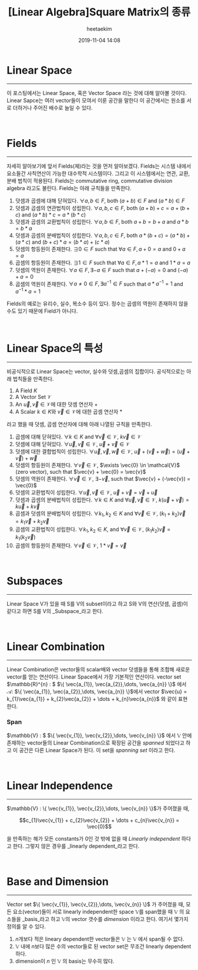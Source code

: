 ﻿---
title: "[Linear Algebra]Square Matrix의 종류"
layout: post
date: 2019-11-04 14:08
image: /assets/images/markdown.jpg
headerImage: false
tag:
- Graphics
- Linear Algebra
- Square Matrix
category: blog
author: heetaekim
description: Square Matrix 종류
---
# Linear Space
----
이 포스팅에서는 Linear Space, 혹은 Vector Space 라는 것에 대해 알아볼 것이다. Linear Sapce는 여러 vector들이 모여서 이룬 공간을 말한다 이 공간에서는  원소를 서로 더하거나 주어진 배수로 늘일 수 있다.

&nbsp;&nbsp;&nbsp;&nbsp;

# Fields
----
자세히 알아보기에 앞서 Fields(체)라는 것을 먼저 알아보겠다. Fields는 시스템 내에서 요소들간 사칙연산이 가능한 대수학적 시스템이다. 그리고 이 시스템에서는 연관, 교환, 분배 법칙이 적용된다. Fields는 commutative ring, commutative division algebra 라고도 불린다. Fields는 아래 규칙들을 만족한다.

1. 덧셈과 곱셈에 대해 닫혀있다. $\forall a,b \in F$, both $(a + b) \in F$ and $(a * b) \in F$
2. 덧셈과 곱셈의 연관법칙이 성립한다. $\forall a,b,c \in F$, both $(a + b) + c = a + (b + c)$ and $(a * b) * c = a * (b * c)$
3. 덧셈과 곱셈의 교환법칙이 성립한다. $\forall a,b \in F$, both $a + b = b + a$ and $a * b = b * a$
4. 덧셈과 곱셈의 분배법칙이 성립한다. $\forall a,b,c \in F$, both $a * (b + c) = (a * b) + (a * c)$ and $(b + c) * a = (b * a) + (c * a)$
5. 덧셈의 항등원이 존재한다. $\exists 0 \in F$ such that $\forall a \in F, a + 0 = a$ and $0 + a = a$
6. 곱셈의 항등원이 존재한다. $\exists 1 \in F$ such that $\forall a \in F, a * 1 = a$ and $1 * a = a$
7. 덧셈의 역원이 존재한다. $\forall a \in F, \exists -a \in F$ such that $a + (-a) = 0$ and $(-a) + a = 0$
8. 곱셈의 역원이 존재한다. $\forall a \neq 0 \in F, \exists a^{-1} \in F$ such that $a * a^{-1} = 1$ and $a^{-1} * a = 1$

Fields의 예로는 유리수, 실수, 복소수 등이 있다. 정수는 곱셈의 역원이 존재하지 않을 수도 있기 때문에 Field가 아니다.


&nbsp;&nbsp;&nbsp;&nbsp;

# Linear Space의 특성
----
비공식적으로 Linear Space는 vector, 실수와 덧셈,곱셈의 집합이다. 공식적으로는 아래 법칙들을 만족한다.

1. A Field $K$
2. A Vector Set $\mathcal{V}$
3. An $\vec{u},\vec{v} \in \mathcal{V}$에 대한 덧셈 연산자 $+$
4. A Scalar $k \in K$와 $\vec{v} \in \mathcal{V}$에 대한 곱셈 연산자 $*$

라고 했을 때 덧셈, 곱셈 연산자에 대해 아래 나열된 규칙을 만족한다.

1. 곱셈에 대해 닫혀있다. $\forall k \in K$ and $\forall \vec{v} \in \mathcal{V}$, $k \vec{v} \in \mathcal{V}$
2. 덧셈에 대해 닫혀있다. $\forall \vec{u},\vec{v} \in \mathcal{V}$, $\vec{u} + \vec{v} \in \mathcal{V}$
3. 덧셈에 대한 결합법칙이 성립한다. $\forall \vec{u}, \vec{v}, \vec{w} \in \mathcal{V}$, $\vec{u} + (\vec{v} + \vec{w}) = (\vec{u} + \vec{v}) + \vec{w}$
4. 덧셈의 항등원이 존재한다. $\forall \vec{v} \in \mathcal{V}$, $\exists \vec{0} \in \mathcal{V}$ (zero vector), such that $\vec{v} + \vec{0} = \vec{v}$
5. 덧셈의 역원이 존재한다. $\forall \vec{v} \in \mathcal{V}$, $\exists -\vec{v}$, such that $\vec{v} + (-\vec{v}) = \vec{0}$
6. 덧셈의 교환법칙이 성립한다. $\forall \vec{u},\vec{v} \in \mathcal{V}$, $\vec{u} + \vec{v} = \vec{v} + \vec{u}$
7. 덧셈과 곱셈의 분배법칙이 성립한다. $\forall k \in K$ and $\forall \vec{u},\vec{v} \in \mathcal{V}$, $k(\vec{u} + \vec{v}) = k\vec{u} + k\vec{v}$
8. 곱셈과 덧셈의 분배법칙이 성립한다. $\forall k_{1}, k_{2} \in K$ and $\forall \vec{v} \in \mathcal{V}$, $(k_{1} + k_{2})\vec{v} = k_{1}\vec{v} + k_{2}\vec{v}$
9. 곱셈의 교환법칙이 성립한다. $\forall k_{1},k_{2} \in K$, and $\forall \vec{v} \in \mathcal{V}$, $(k_{1}k_{2})\vec{v} = k_{1}(k_{2}\vec{v})$
10. 곱셈의 항등원이 존재한다. $\forall \vec{v} \in \mathcal{V}$, $1 * \vec{v} = \vec{v}$


&nbsp;&nbsp;&nbsp;&nbsp;

# Subspaces
----
Linear Space V가 있을 때 S를 V의 subset이라고 하고 S와 V의 연산(덧셈, 곱셈)이 같다고 하면 S를 V의 _Subspace_라고 한다.


&nbsp;&nbsp;&nbsp;&nbsp;

# Linear Combination
----
Linear Combination은 vector들의 scalar배와 vector 덧셈들을 통해 조합해 새로운 vector를 얻는 연산이다. Linear Space에서 가장 기본적인 연산이다. vector set $\mathbb{R}^{n} : $  $\{ \vec{a_{1}}, \vec{a_{2}},\dots, \vec{a_{n}} \}$ 에서 $\mathcal{A}$: $\{ \vec{a_{1}}, \vec{a_{2}},\dots, \vec{a_{n}} \}$에서 vector $\vec{u} = k_{1}\vec{a_{1}} + k_{2}\vec{a_{2}} + \dots + k_{n}\vec{a_{n}}$ 와 같이 표현한다.

### Span
$\mathbb{V} : $  $\{ \vec{v_{1}}, \vec{v_{2}},\dots, \vec{v_{n}} \}$ 에서 $\mathbb{V}$ 안에 존재하는 vector들의 Linear Combination으로 확장된 공간을 _spanned_ 되었다고 하고 이 공간은 다른 Linear Space가 된다. 이 set을 _spanning set_ 이라고 한다.


&nbsp;&nbsp;&nbsp;&nbsp;

# Linear Independence
----
$\mathbb{V} : \{ \vec{v_{1}}, \vec{v_{2}},\dots, \vec{v_{n}} \}$가 주어졌을 때, 

$$c_{1}\vec{v_{1}} + c_{2}\vec{v_{2}} + \dots + c_{n}\vec{v_{n}} = \vec{0}$$

을 만족하는 해가 모든 constants가 0인 것 밖에 없을 때 _Linearly independent_ 하다고 한다. 그렇지 않은 경우를 _linearly dependent_라고 한다.



&nbsp;&nbsp;&nbsp;&nbsp;

# Base and Dimension
----
Vector set $\{ \vec{v_{1}}, \vec{v_{2}},\dots, \vec{v_{n}} \}$ 가 주어졌을 때, 모든 요소(vector)들이 서로 linearly independent한 space $\mathbb{V}$를 span했을 때 $\mathbb{V}$ 의 요소들을 _basis_라고 하고 $\mathbb{V}$의 vector 갯수를 _dimension_ 이라고 한다. 여기서 몇가지 정의를 알 수 있다.

1. $n$개보다 적은 lineary dependent한 vector들은 $\mathbb{V}$ 는 $\mathbb{V}$ 에서 span될 수 없다.
2. $\mathbb{V}$ 내에 $n$보다 많은 수의 vector들로 된 vector set은 무조건 linearly dependent 하다.
3.  dimension이 $n$ 인 $\mathbb{V}$ 의 basis는 무수히 많다.